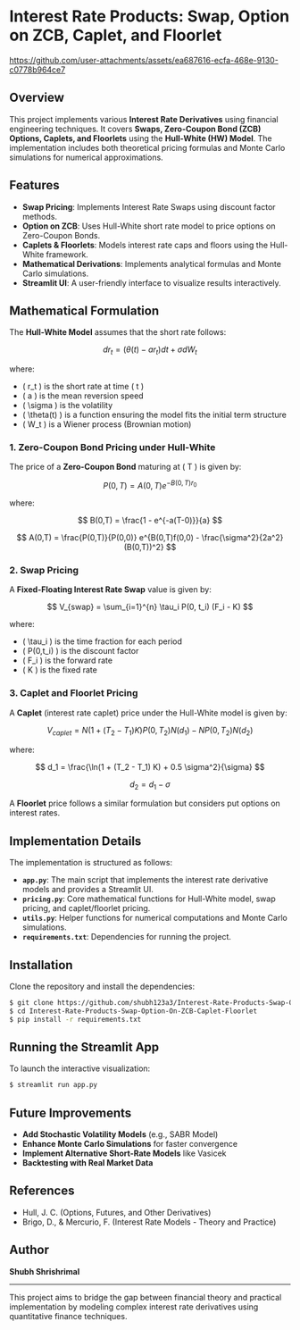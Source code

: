 # Interest Rate Products: Swap, Option on ZCB, Caplet, and Floorlet


https://github.com/user-attachments/assets/ea687616-ecfa-468e-9130-c0778b964ce7


## Overview
This project implements various **Interest Rate Derivatives** using financial engineering techniques. It covers **Swaps, Zero-Coupon Bond (ZCB) Options, Caplets, and Floorlets** using the **Hull-White (HW) Model**. The implementation includes both theoretical pricing formulas and Monte Carlo simulations for numerical approximations.

## Features
- **Swap Pricing**: Implements Interest Rate Swaps using discount factor methods.
- **Option on ZCB**: Uses Hull-White short rate model to price options on Zero-Coupon Bonds.
- **Caplets & Floorlets**: Models interest rate caps and floors using the Hull-White framework.
- **Mathematical Derivations**: Implements analytical formulas and Monte Carlo simulations.
- **Streamlit UI**: A user-friendly interface to visualize results interactively.

## Mathematical Formulation

The **Hull-White Model** assumes that the short rate follows:

$$ dr_t = (\theta(t) - a r_t) dt + \sigma dW_t $$

where:
- \( r_t \) is the short rate at time \( t \)
- \( a \) is the mean reversion speed
- \( \sigma \) is the volatility
- \( \theta(t) \) is a function ensuring the model fits the initial term structure
- \( W_t \) is a Wiener process (Brownian motion)

### 1. **Zero-Coupon Bond Pricing under Hull-White**
The price of a **Zero-Coupon Bond** maturing at \( T \) is given by:

$$ P(0,T) = A(0,T) e^{-B(0,T) r_0} $$

where:

$$ B(0,T) = \frac{1 - e^{-a(T-0)}}{a} $$

$$ A(0,T) = \frac{P(0,T)}{P(0,0)} e^{B(0,T)f(0,0) - \frac{\sigma^2}{2a^2} (B(0,T))^2} $$

### 2. **Swap Pricing**
A **Fixed-Floating Interest Rate Swap** value is given by:

$$ V_{swap} = \sum_{i=1}^{n} \tau_i P(0, t_i) (F_i - K) $$

where:
- \( \tau_i \) is the time fraction for each period
- \( P(0,t_i) \) is the discount factor
- \( F_i \) is the forward rate
- \( K \) is the fixed rate

### 3. **Caplet and Floorlet Pricing**
A **Caplet** (interest rate caplet) price under the Hull-White model is given by:

$$ V_{caplet} = N (1 + (T_2 - T_1) K) P(0, T_2) N(d_1) - N P(0, T_2) N(d_2) $$

where:

$$ d_1 = \frac{\ln(1 + (T_2 - T_1) K) + 0.5 \sigma^2}{\sigma} $$

$$ d_2 = d_1 - \sigma $$

A **Floorlet** price follows a similar formulation but considers put options on interest rates.

## Implementation Details
The implementation is structured as follows:

- **`app.py`**: The main script that implements the interest rate derivative models and provides a Streamlit UI.
- **`pricing.py`**: Core mathematical functions for Hull-White model, swap pricing, and caplet/floorlet pricing.
- **`utils.py`**: Helper functions for numerical computations and Monte Carlo simulations.
- **`requirements.txt`**: Dependencies for running the project.

## Installation
Clone the repository and install the dependencies:
```bash
$ git clone https://github.com/shubh123a3/Interest-Rate-Products-Swap-Option-On-ZCB-Caplet-Floorlet.git
$ cd Interest-Rate-Products-Swap-Option-On-ZCB-Caplet-Floorlet
$ pip install -r requirements.txt
```

## Running the Streamlit App
To launch the interactive visualization:
```bash
$ streamlit run app.py
```

## Future Improvements
- **Add Stochastic Volatility Models** (e.g., SABR Model)
- **Enhance Monte Carlo Simulations** for faster convergence
- **Implement Alternative Short-Rate Models** like Vasicek
- **Backtesting with Real Market Data**

## References
- Hull, J. C. (Options, Futures, and Other Derivatives)
- Brigo, D., & Mercurio, F. (Interest Rate Models - Theory and Practice)

## Author
**Shubh Shrishrimal**

---
This project aims to bridge the gap between financial theory and practical implementation by modeling complex interest rate derivatives using quantitative finance techniques.

